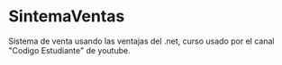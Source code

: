 # SintemaVentas
Sistema de venta usando las ventajas del .net, curso usado por el canal "Codigo Estudiante" de youtube.
